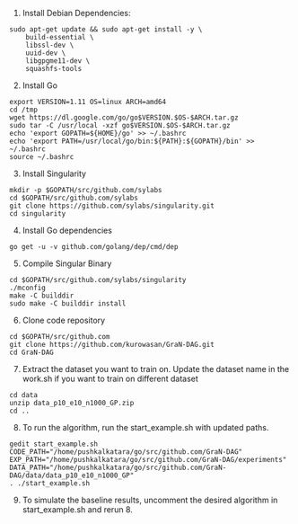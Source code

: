 1. Install Debian Dependencies:
```
sudo apt-get update && sudo apt-get install -y \
    build-essential \
    libssl-dev \
    uuid-dev \
    libgpgme11-dev \
    squashfs-tools
```

2. Install Go
```
export VERSION=1.11 OS=linux ARCH=amd64
cd /tmp
wget https://dl.google.com/go/go$VERSION.$OS-$ARCH.tar.gz
sudo tar -C /usr/local -xzf go$VERSION.$OS-$ARCH.tar.gz
echo 'export GOPATH=${HOME}/go' >> ~/.bashrc
echo 'export PATH=/usr/local/go/bin:${PATH}:${GOPATH}/bin' >> ~/.bashrc
source ~/.bashrc
```

3. Install Singularity
```
mkdir -p $GOPATH/src/github.com/sylabs
cd $GOPATH/src/github.com/sylabs
git clone https://github.com/sylabs/singularity.git
cd singularity
```

4. Install Go dependencies
```
go get -u -v github.com/golang/dep/cmd/dep
```

5. Compile Singular Binary
```
cd $GOPATH/src/github.com/sylabs/singularity
./mconfig
make -C builddir
sudo make -C builddir install
```

6. Clone code repository
```
cd $GOPATH/src/github.com
git clone https://github.com/kurowasan/GraN-DAG.git
cd GraN-DAG
```

7. Extract the dataset you want to train on. Update the dataset name in the work.sh if you want to train on different dataset
```
cd data
unzip data_p10_e10_n1000_GP.zip
cd ..
```

8. To run the algorithm, run the start_example.sh with updated paths.
```
gedit start_example.sh
CODE_PATH="/home/pushkalkatara/go/src/github.com/GraN-DAG"
EXP_PATH="/home/pushkalkatara/go/src/github.com/GraN-DAG/experiments"
DATA_PATH="/home/pushkalkatara/go/src/github.com/GraN-DAG/data/data_p10_e10_n1000_GP"
. ./start_example.sh
```

9. To simulate the baseline results, uncomment the desired algorithm in start_example.sh and rerun 8.





